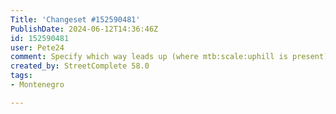 ```yaml
---
Title: 'Changeset #152590481'
PublishDate: 2024-06-12T14:36:46Z
id: 152590481
user: Pete24
comment: Specify which way leads up (where mtb:scale:uphill is present)
created_by: StreetComplete 58.0
tags:
- Montenegro

---
```


